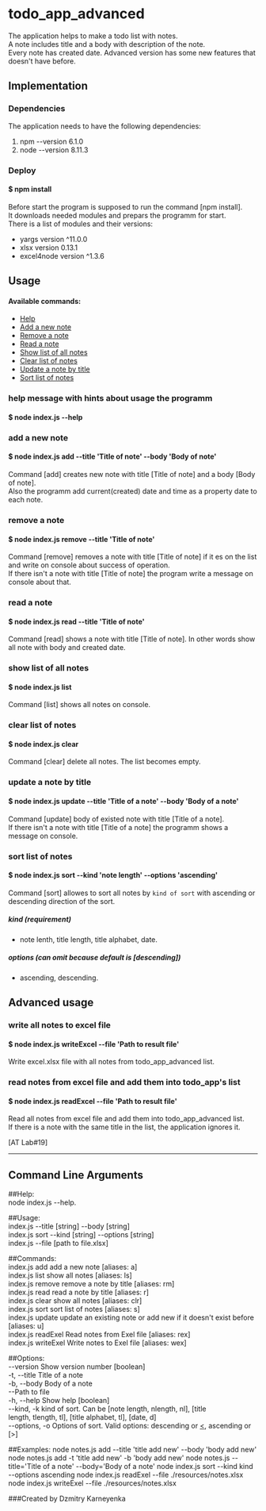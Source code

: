 # todo_app_advanced

The application helps to make a todo list with notes.<br>
A note includes title and a body with description of the note.<br>
Every note has created date. Advanced version has some new features that doesn't have before.

## Implementation

### Dependencies

The application needs to have the following dependencies:
1. npm --version 6.1.0
2. node --version 8.11.3

### Deploy

#### $ npm install

Before start the program is supposed to run the command [npm install].<br> 
It downloads needed modules and prepars the programm for start.<br>
There is a list of modules and their versions:
* yargs      version  ^11.0.0
* xlsx       version   0.13.1
* excel4node version  ^1.3.6

## Usage

#### Available commands:
- [Help](https://github.com/KarneyenkaDzmitry/JavaScript_Module1/tree/master/#help-message-with-hints-about-usage-the-programm)
- [Add a new note](https://github.com/KarneyenkaDzmitry/JavaScript_Module1/tree/master/#add-a-new-note)
- [Remove a note](https://github.com/KarneyenkaDzmitry/JavaScript_Module1/tree/master/#remove-a-note)
- [Read a note](https://github.com/KarneyenkaDzmitry/JavaScript_Module1/tree/master/#read-a-note)
- [Show list of all notes](https://github.com/KarneyenkaDzmitry/JavaScript_Module1/tree/master/#show-list-of-all-notes)
- [Clear list of notes](https://github.com/KarneyenkaDzmitry/JavaScript_Module1/tree/master/#clear-list-of-notes)
- [Update a note by title](https://github.com/KarneyenkaDzmitry/JavaScript_Module1/tree/master/#update-a-note-by-title)
- [Sort list of notes](https://github.com/KarneyenkaDzmitry/JavaScript_Module1/tree/master/#sort-list-of-notes)

### help message with hints about usage the programm

#### $ node index.js --help

### add a new note

#### $ node index.js add --title 'Title of note' --body 'Body of note'

Command [add] creates new note with title [Title of note] and a body [Body of note].<br>
Also the programm add current(created) date and time as a property date to each note.

### remove a note

#### $ node index.js remove --title 'Title of note'

Command [remove] removes a note with title [Title of note] if it es on the list and write on console about success of operation.<br>
If there isn't a note with title [Title of note] the program write a message on console about that. 

### read a note

#### $ node index.js read --title 'Title of note'

Command [read] shows a note with title [Title of note]. In other words show all note with body and created date.<br>

### show list of all notes

#### $ node index.js list

Command [list] shows all notes on console.<br>


### clear list of notes

#### $ node index.js clear

Command [clear] delete all notes. The list becomes empty.<br>

### update a note by title

#### $ node index.js update --title 'Title of a note' --body 'Body of a note'

Command [update] body of existed note with title [Title of a note].<br>
If there isn't a note with title [Title of a note] the programm shows a message on console.<br>

### sort list of notes

#### $ node index.js sort --kind 'note length' --options 'ascending'

Command [sort] allowes to sort all notes by `kind of sort` with ascending or descending direction of the sort.<br>
##### kind (requirement)
- note lenth, title length, title alphabet, date.<br>
##### options (can omit because default is [descending])
- ascending, descending.

## Advanced usage

### write all notes to excel file 

#### $ node index.js writeExcel --file 'Path to result file'

Write excel.xlsx file with all notes from todo_app_advanced list.

### read notes from excel file and add them into todo_app's list

#### $ node index.js readExcel --file 'Path to result file'

Read all notes from excel file and add them into todo_app_advanced list.<br>
If there is a note with the same title in the list, the application ignores it.

[AT Lab#19] 

----------------------
Command Line Arguments
----------------------

##Help:<br> 
  node index.js --help.

##Usage:<br>
  index.js <cmd> --title [string] --body [string]<br>
  index.js sort --kind [string] --options [string]<br>
  index.js <cmd> --file [path to file.xlsx]<br>

##Commands:<br>
  index.js add        add a new note                                [aliases: a]<br>
  index.js list       show all notes                               [aliases: ls]<br>
  index.js remove     remove a note by title                       [aliases: rm]<br>
  index.js read       read a note by title                          [aliases: r]<br>
  index.js clear      show all notes                              [aliases: clr]<br>
  index.js sort       sort list of notes                            [aliases: s]<br>
  index.js update     update an existing note or add new if it doesn't exist
                      before                                        [aliases: u]<br>
  index.js readExel   Read notes from Exel file                   [aliases: rex]<br>
  index.js writeExel  Write notes to Exel file                    [aliases: wex]<br>

##Options:<br>
  --version       Show version number                                  [boolean]<br>
  -t, --title     Title of a note<br>
  -b, --body      Body of a note<br>
  --Path to file<br>
  -h, --help      Show help                                            [boolean]<br>
  --kind, -k      kind of sort. Can be [note length, nlength, nl], [title<br>
                  length, tlength, tl], [title alphabet, tl], [date, d]<br>
  --options, -o   Options of sort.
                  Valid options: descending or [<](default), ascending or [>]

##Examples:
  node notes.js add --title 'title add new' --body 'body add new'
  node notes.js add -t 'title add new' -b 'body add new'
  node notes.js <cmd> --title='Title of a note' --body='Body of a note'
  node index.js sort --kind kind --options ascending
  node index.js readExel --file ./resources/notes.xlsx
  node index.js writeExel --file ./resources/notes.xlsx

###Created by Dzmitry Karneyenka
